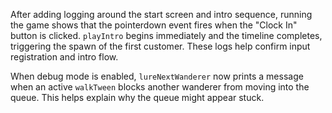 After adding logging around the start screen and intro sequence, running the game shows that the pointerdown event fires when the "Clock In" button is clicked. `playIntro` begins immediately and the timeline completes, triggering the spawn of the first customer. These logs help confirm input registration and intro flow.

When debug mode is enabled, `lureNextWanderer` now prints a message when an
active `walkTween` blocks another wanderer from moving into the queue. This
helps explain why the queue might appear stuck.
